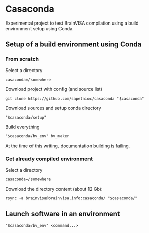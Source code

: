 # Casaconda
Experimental project to test BrainVISA compilation using a build environment setup using Conda.

## Setup of a build environment using Conda

### From scratch

Select a directory
```
casaconda=/somewhere
```

Download project with config (and source list)
```
git clone https://github.com/sapetnioc/casaconda "$casaconda"
```

Download sources and setup conda directory
```
"$casaconda/setup"
```

Build everything
```
"$casaconda/bv_env" bv_maker
```

At the time of this writing, documentation building is failing.

### Get already compiled environment

Select a directory
```
casaconda=/somewhere
```

Download the directory content (about 12 Gb):
```
rsync -a brainvisa@brainvisa.info:casaconda/ "$casaconda/"
```

## Launch software in an environment

```
"$casaconda/bv_env" <command...>
```
